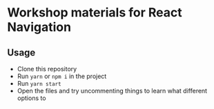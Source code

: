 # Workshop materials for React Navigation

## Usage

- Clone this repository
- Run `yarn` or `npm i` in the project
- Run `yarn start`
- Open the files and try uncommenting things to learn what different options to
